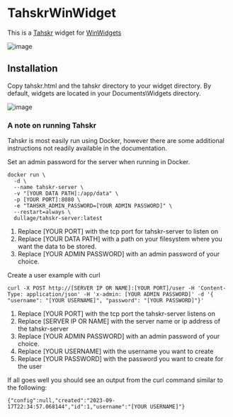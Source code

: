 # TahskrWinWidget

This is a [Tahskr](https://github.com/Dullage/tahskr-server) widget for [WinWidgets](https://github.com/beyluta/WinWidgets)

![image](https://github.com/mufaka/TahskrWinWidget/assets/8632538/275bb463-0105-465e-ac08-8e31e315d16d)

## Installation
Copy tahskr.html and the tahskr directory to your widget directory. By default, widgets are located in your Documents\Widgets directory.

![image](https://github.com/mufaka/TahskrWinWidget/assets/8632538/caccbd72-0bbb-4fab-99a4-12b4254e5295)

### A note on running Tahskr
Tahskr is most easily run using Docker, however there are some additional instructions not readily available in the documentation.

Set an admin password for the server when running in Docker.
```
docker run \
  -d \
  --name tahskr-server \
  -v "[YOUR DATA PATH]:/app/data" \
  -p [YOUR PORT]:8080 \
  -e "TAHSKR_ADMIN_PASSWORD=[YOUR ADMIN PASSWORD]" \
  --restart=always \
  dullage/tahskr-server:latest
```

1. Replace [YOUR PORT] with the tcp port for tahskr-server to listen on
2. Replace [YOUR DATA PATH] with a path on your filesystem where you want the data to be stored.
3. Replace [YOUR ADMIN PASSWORD] with an admin password of your choice.

Create a user example with curl

`curl -X POST http://[SERVER IP OR NAME]:[YOUR PORT]/user -H 'Content-Type: application/json' -H 'x-admin: [YOUR ADMIN PASSWORD]' -d '{ "username": "[YOUR USERNAME]", "password": "[YOUR PASSWORD]"}'`

1. Replace [YOUR PORT] with the tcp port the tahskr-server listens on
2. Replace [SERVER IP OR NAME] with the server name or ip address of the tahskr-server
3. Replace [YOUR ADMIN PASSWORD] with an admin password of your choice.
4. Replace [YOUR USERNAME] with the username you want to create
5. Replace [YOUR PASSWORD] with the password you want to create for the user

If all goes well you should see an output from the curl command similar to the following:

`{"config":null,"created":"2023-09-17T22:34:57.068144","id":1,"username":"[YOUR USERNAME]"}`
